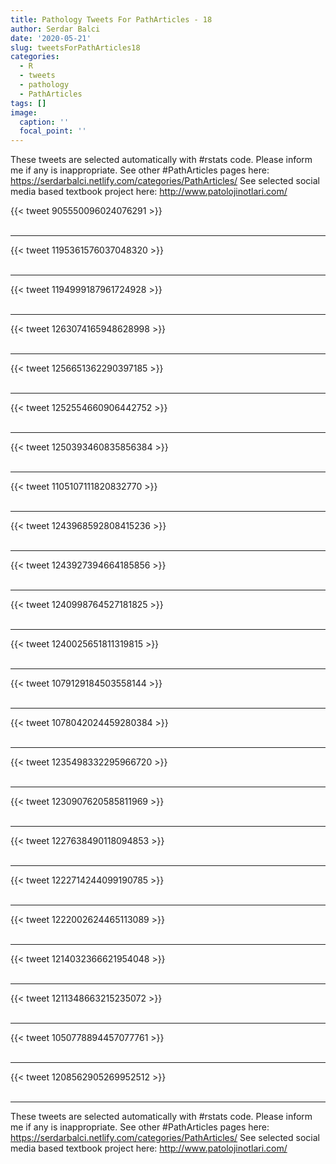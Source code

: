 ```yaml
---
title: Pathology Tweets For PathArticles - 18
author: Serdar Balci
date: '2020-05-21'
slug: tweetsForPathArticles18
categories:
  - R
  - tweets
  - pathology
  - PathArticles
tags: []
image:
  caption: ''
  focal_point: ''
---
```



These tweets are selected automatically with #rstats code. Please inform me if any is inappropriate.
See other #PathArticles pages here: https://serdarbalci.netlify.com/categories/PathArticles/ 
See selected social media based textbook project here: http://www.patolojinotlari.com/

{{< tweet 905550096024076291 >}}
<br>
<br>
<hr>
{{< tweet 1195361576037048320 >}}
<br>
<br>
<hr>
{{< tweet 1194999187961724928 >}}
<br>
<br>
<hr>
{{< tweet 1263074165948628998 >}}
<br>
<br>
<hr>
{{< tweet 1256651362290397185 >}}
<br>
<br>
<hr>
{{< tweet 1252554660906442752 >}}
<br>
<br>
<hr>
{{< tweet 1250393460835856384 >}}
<br>
<br>
<hr>
{{< tweet 1105107111820832770 >}}
<br>
<br>
<hr>
{{< tweet 1243968592808415236 >}}
<br>
<br>
<hr>
{{< tweet 1243927394664185856 >}}
<br>
<br>
<hr>
{{< tweet 1240998764527181825 >}}
<br>
<br>
<hr>
{{< tweet 1240025651811319815 >}}
<br>
<br>
<hr>
{{< tweet 1079129184503558144 >}}
<br>
<br>
<hr>
{{< tweet 1078042024459280384 >}}
<br>
<br>
<hr>
{{< tweet 1235498332295966720 >}}
<br>
<br>
<hr>
{{< tweet 1230907620585811969 >}}
<br>
<br>
<hr>
{{< tweet 1227638490118094853 >}}
<br>
<br>
<hr>
{{< tweet 1222714244099190785 >}}
<br>
<br>
<hr>
{{< tweet 1222002624465113089 >}}
<br>
<br>
<hr>
{{< tweet 1214032366621954048 >}}
<br>
<br>
<hr>
{{< tweet 1211348663215235072 >}}
<br>
<br>
<hr>
{{< tweet 1050778894457077761 >}}
<br>
<br>
<hr>
{{< tweet 1208562905269952512 >}}
<br>
<br>
<hr>


These tweets are selected automatically with #rstats code. Please inform me if any is inappropriate.
See other #PathArticles pages here: https://serdarbalci.netlify.com/categories/PathArticles/ 
See selected social media based textbook project here: http://www.patolojinotlari.com/
